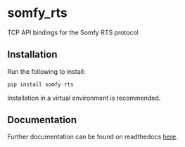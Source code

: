 # somfy_rts

TCP API bindings for the Somfy RTS protocol

## Installation

Run the following to install:

```python
pip install somfy-rts
```

Installation in a virtual environment is recommended.

## Documentation

Further documentation can be found on readthedocs [here](https://somfy-rts.readthedocs.io).